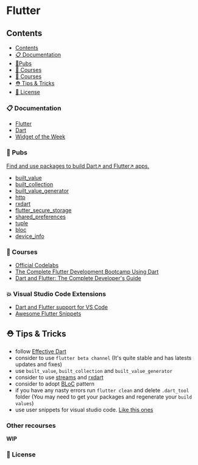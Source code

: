 # Flutter

## Contents

- [Contents](#contents)
- [📋 Documentation](#-documentation)
- [🎉Pubs](#-pubs)
- [🎯 Courses](#-courses)
- [🎯 Courses](#-courses)
- [⛑ Tips & Tricks](#%e2%9b%91-tips-tricks)
- [📄 License](#%f0%9f%93%84-license)

### 📋 Documentation

- [Flutter](https://flutter.dev/docs)
- [Dart](https://dart.dev/guides)
- [Widget of the Week](https://www.youtube.com/playlist?list=PLjxrf2q8roU23XGwz3Km7sQZFTdB996iG)

### 🎉 Pubs

[Find and use packages to build Dart↗ and Flutter↗ apps.](https://pub.dev)

- [built_value](https://pub.dev/packages/built_value)
- [built_collection](https://pub.dev/packages/built_collection)
- [built_value_generator](https://pub.dev/packages/built_value_generator)
- [http](https://pub.dev/packages/http)
- [rxdart](https://pub.dev/packages/rxdart)
- [flutter_secure_storage](https://pub.dev/packages/flutter_secure_storage)
- [shared_preferences](https://pub.dev/packages/shared_preferences)
- [tuple](https://pub.dev/packages/tuple)
- [bloc](https://pub.dev/packages/bloc)
- [device_info](https://pub.dev/packages/device_info)

### 🎯 Courses

- [Official Codelabs](https://flutter.dev/docs/codelabs)
- [The Complete Flutter Development Bootcamp Using Dart](https://www.appbrewery.co/p/flutter-development-bootcamp-with-dart)
- [Dart and Flutter: The Complete Developer's Guide](https://www.udemy.com/course/dart-and-flutter-the-complete-developers-guide/)

### 💥 Visual Studio Code Extensions

- [Dart and Flutter support for VS Code](https://github.com/Dart-Code/Dart-Code)
- [Awesome Flutter Snippets](https://github.com/Nash0x7E2/awesome-flutter-snippets)

## ⛑ Tips & Tricks

- follow [Effective Dart](https://dart.dev/guides/language/effective-dart)
- consider to use `flutter beta channel` (It's quite stable and has latests updates and fixes)
- use `built_value`, `built_collection` and `built_value_generator`
- consider to use [streams](https://dart.dev/tutorials/language/streams) and [rxdart](https://pub.dev/packages/rxdart)
- consider to adopt [BLoC](https://www.youtube.com/watch?v=PLHln7wHgPE&t=1s) pattern
- if you have any nasty errors run `flutter clean` and delete `.dart_tool` folder (You may need to get your packages and regenerate your `build values`)
- use user snippets for visual studio code. [Like this ones]()

### Other recourses

**WIP**

### 📄 License
